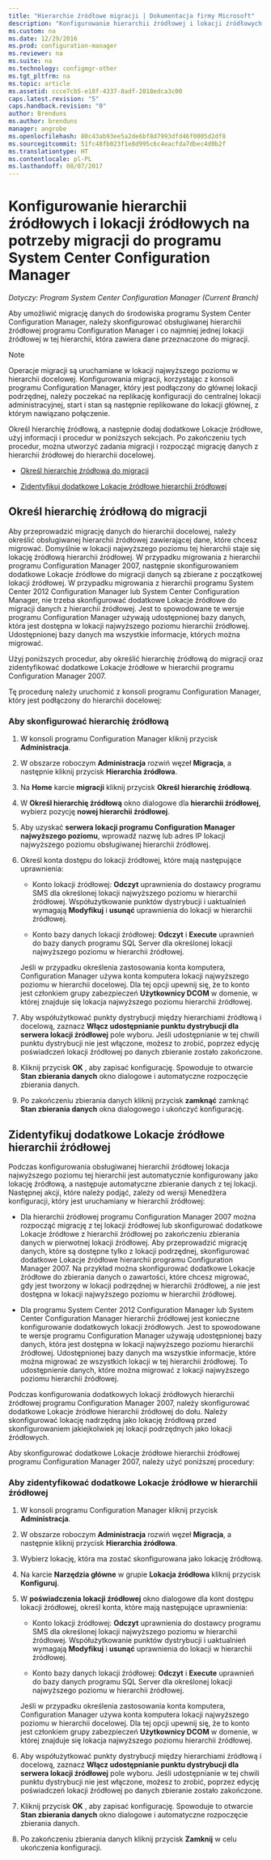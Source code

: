 ```yaml
---
title: "Hierarchie źródłowe migracji | Dokumentacja firmy Microsoft"
description: "Konfigurowanie hierarchii źródłowej i lokacji źródłowych dane można migrować do środowiska programu System Center Configuration Manager."
ms.custom: na
ms.date: 12/29/2016
ms.prod: configuration-manager
ms.reviewer: na
ms.suite: na
ms.technology: configmgr-other
ms.tgt_pltfrm: na
ms.topic: article
ms.assetid: ccce7cb5-e18f-4337-8adf-2018edca3c00
caps.latest.revision: "5"
caps.handback.revision: "0"
author: Brenduns
ms.author: brenduns
manager: angrobe
ms.openlocfilehash: 80c43ab93ee5a2de6bf8d7993dfd46f0005d2df8
ms.sourcegitcommit: 51fc48fb023f1e8d995c6c4eacfda7dbec4d0b2f
ms.translationtype: HT
ms.contentlocale: pl-PL
ms.lasthandoff: 08/07/2017
---
```

# <a name="configure-source-hierarchies-and-source-sites-for-migration-to-system-center-configuration-manager"></a>Konfigurowanie hierarchii źródłowych i lokacji źródłowych na potrzeby migracji do programu System Center Configuration Manager

*Dotyczy: Program System Center Configuration Manager (Current Branch)*

Aby umożliwić migrację danych do środowiska programu System Center Configuration Manager, należy skonfigurować obsługiwanej hierarchii źródłowej programu Configuration Manager i co najmniej jednej lokacji źródłowej w tej hierarchii, która zawiera dane przeznaczone do migracji.  

> [!NOTE]  
>  Operacje migracji są uruchamiane w lokacji najwyższego poziomu w hierarchii docelowej. Konfigurowania migracji, korzystając z konsoli programu Configuration Manager, który jest podłączony do głównej lokacji podrzędnej, należy poczekać na replikację konfiguracji do centralnej lokacji administracyjnej, start i stan są następnie replikowane do lokacji głównej, z którym nawiązano połączenie.  

 Określ hierarchię źródłową, a następnie dodaj dodatkowe Lokacje źródłowe, użyj informacji i procedur w poniższych sekcjach. Po zakończeniu tych procedur, można utworzyć zadania migracji i rozpocząć migrację danych z hierarchii źródłowej do hierarchii docelowej.  

-   [Określ hierarchię źródłową do migracji](#BKBM_ConfigSrcHierarchy)  

-   [Zidentyfikuj dodatkowe Lokacje źródłowe hierarchii źródłowej](#BKBM_ConfigSrcSites)  

##  <a name="BKBM_ConfigSrcHierarchy"></a>Określ hierarchię źródłową do migracji  
 Aby przeprowadzić migrację danych do hierarchii docelowej, należy określić obsługiwanej hierarchii źródłowej zawierającej dane, które chcesz migrować. Domyślnie w lokacji najwyższego poziomu tej hierarchii staje się lokację źródłową hierarchii źródłowej. W przypadku migrowania z hierarchii programu Configuration Manager 2007, następnie skonfigurowaniem dodatkowe Lokacje źródłowe do migracji danych są zbierane z początkowej lokacji źródłowej. W przypadku migrowania z hierarchii programu System Center 2012 Configuration Manager lub System Center Configuration Manager, nie trzeba skonfigurować dodatkowe Lokacje źródłowe do migracji danych z hierarchii źródłowej. Jest to spowodowane te wersje programu Configuration Manager używają udostępnionej bazy danych, która jest dostępna w lokacji najwyższego poziomu hierarchii źródłowej. Udostępnionej bazy danych ma wszystkie informacje, których można migrować.  

 Użyj poniższych procedur, aby określić hierarchię źródłową do migracji oraz zidentyfikować dodatkowe Lokacje źródłowe w hierarchii programu Configuration Manager 2007.  

 Tę procedurę należy uruchomić z konsoli programu Configuration Manager, który jest podłączony do hierarchii docelowej:  

### <a name="to-configure-a-source-hierarchy"></a>Aby skonfigurować hierarchię źródłową   

1.  W konsoli programu Configuration Manager kliknij przycisk **Administracja**.  

2.  W obszarze roboczym **Administracja** rozwiń węzeł **Migracja**, a następnie kliknij przycisk **Hierarchia źródłowa**.  

3.  Na **Home** karcie **migracji** kliknij przycisk **Określ hierarchię źródłową**.  

4.  W **Określ hierarchię źródłową** okno dialogowe dla **hierarchii źródłowej**, wybierz pozycję **nowej hierarchii źródłowej**.  

5.  Aby uzyskać **serwera lokacji programu Configuration Manager najwyższego poziomu**, wprowadź nazwę lub adres IP lokacji najwyższego poziomu obsługiwanej hierarchii źródłowej.  

6.  Określ konta dostępu do lokacji źródłowej, które mają następujące uprawnienia:  

    -   Konto lokacji źródłowej: **Odczyt** uprawnienia do dostawcy programu SMS dla określonej lokacji najwyższego poziomu w hierarchii źródłowej. Współużytkowanie punktów dystrybucji i uaktualnień wymagają **Modyfikuj** i **usunąć** uprawnienia do lokacji w hierarchii źródłowej.

    -   Konto bazy danych lokacji źródłowej: **Odczyt** i **Execute** uprawnień do bazy danych programu SQL Server dla określonej lokacji najwyższego poziomu w hierarchii źródłowej.  

     Jeśli w przypadku określenia zastosowania konta komputera, Configuration Manager używa konta komputera lokacji najwyższego poziomu w hierarchii docelowej. Dla tej opcji upewnij się, że to konto jest członkiem grupy zabezpieczeń **Użytkownicy DCOM** w domenie, w której znajduje się lokacja najwyższego poziomu hierarchii źródłowej.  

7.  Aby współużytkować punkty dystrybucji między hierarchiami źródłową i docelową, zaznacz **Włącz udostępnianie punktu dystrybucji dla serwera lokacji źródłowej** pole wyboru. Jeśli udostępnianie w tej chwili punktu dystrybucji nie jest włączone, możesz to zrobić, poprzez edycję poświadczeń lokacji źródłowej po danych zbieranie zostało zakończone.  

8.  Kliknij przycisk **OK** , aby zapisać konfigurację. Spowoduje to otwarcie **Stan zbierania danych** okno dialogowe i automatyczne rozpoczęcie zbierania danych.  

9. Po zakończeniu zbierania danych kliknij przycisk **zamknąć** zamknąć **Stan zbierania danych** okna dialogowego i ukończyć konfigurację.  

##  <a name="BKBM_ConfigSrcSites"></a>Zidentyfikuj dodatkowe Lokacje źródłowe hierarchii źródłowej  
 Podczas konfigurowania obsługiwanej hierarchii źródłowej lokacja najwyższego poziomu tej hierarchii jest automatycznie konfigurowany jako lokację źródłową, a następuje automatyczne zbieranie danych z tej lokacji. Następnej akcji, które należy podjąć, zależy od wersji Menedżera konfiguracji, który jest uruchamiany w hierarchii źródłowej:  

-   Dla hierarchii źródłowej programu Configuration Manager 2007 można rozpocząć migrację z tej lokacji źródłowej lub skonfigurować dodatkowe Lokacje źródłowe z hierarchii źródłowej po zakończeniu zbierania danych w pierwotnej lokacji źródłowej. Aby przeprowadzić migrację danych, które są dostępne tylko z lokacji podrzędnej, skonfigurować dodatkowe Lokacje źródłowe hierarchii programu Configuration Manager 2007. Na przykład można skonfigurować dodatkowe Lokacje źródłowe do zbierania danych o zawartości, które chcesz migrować, gdy jest tworzony w lokacji podrzędnej w hierarchii źródłowej, a nie jest dostępna w lokacji najwyższego poziomu w hierarchii źródłowej.  

-   Dla programu System Center 2012 Configuration Manager lub System Center Configuration Manager hierarchii źródłowej jest konieczne konfigurowanie dodatkowych lokacji źródłowych. Jest to spowodowane te wersje programu Configuration Manager używają udostępnionej bazy danych, która jest dostępna w lokacji najwyższego poziomu hierarchii źródłowej. Udostępnionej bazy danych ma wszystkie informacje, które można migrować ze wszystkich lokacji w tej hierarchii źródłowej. To udostępnienie danych, które można migrować z lokacji najwyższego poziomu hierarchii źródłowej.  

Podczas konfigurowania dodatkowych lokacji źródłowych hierarchii źródłowej programu Configuration Manager 2007, należy skonfigurować dodatkowe Lokacje źródłowe hierarchii źródłowej do dołu. Należy skonfigurować lokację nadrzędną jako lokację źródłową przed skonfigurowaniem jakiejkolwiek jej lokacji podrzędnych jako lokacji źródłowych.  

Aby skonfigurować dodatkowe Lokacje źródłowe hierarchii źródłowej programu Configuration Manager 2007, należy użyć poniższej procedury:  

### <a name="to-identify-additional-source-sites-in-the-source-hierarchy"></a>Aby zidentyfikować dodatkowe Lokacje źródłowe w hierarchii źródłowej 

1.  W konsoli programu Configuration Manager kliknij przycisk **Administracja**.  

2.  W obszarze roboczym **Administracja** rozwiń węzeł **Migracja**, a następnie kliknij przycisk **Hierarchia źródłowa**.  

3.  Wybierz lokację, która ma zostać skonfigurowana jako lokację źródłową.  

4.  Na karcie **Narzędzia główne** w grupie **Lokacja źródłowa** kliknij przycisk **Konfiguruj**.  

5.  W **poświadczenia lokacji źródłowej** okno dialogowe dla kont dostępu lokacji źródłowej, określ konta, które mają następujące uprawnienia:  

    -   Konto lokacji źródłowej: **Odczyt** uprawnienia do dostawcy programu SMS dla określonej lokacji najwyższego poziomu w hierarchii źródłowej. Współużytkowanie punktów dystrybucji i uaktualnień wymagają **Modyfikuj** i **usunąć** uprawnienia do lokacji w hierarchii źródłowej.  

    -   Konto bazy danych lokacji źródłowej: **Odczyt** i **Execute** uprawnień do bazy danych programu SQL Server dla określonej lokacji najwyższego poziomu w hierarchii źródłowej.  

    Jeśli w przypadku określenia zastosowania konta komputera, Configuration Manager używa konta komputera lokacji najwyższego poziomu w hierarchii docelowej. Dla tej opcji upewnij się, że to konto jest członkiem grupy zabezpieczeń **Użytkownicy DCOM** w domenie, w której znajduje się lokacja najwyższego poziomu hierarchii źródłowej.  

6.  Aby współużytkować punkty dystrybucji między hierarchiami źródłową i docelową, zaznacz **Włącz udostępnianie punktu dystrybucji dla serwera lokacji źródłowej** pole wyboru. Jeśli udostępnianie w tej chwili punktu dystrybucji nie jest włączone, możesz to zrobić, poprzez edycję poświadczeń lokacji źródłowej po danych zbieranie zostało zakończone.  

7. Kliknij przycisk **OK** , aby zapisać konfigurację. Spowoduje to otwarcie **Stan zbierania danych** okno dialogowe i automatyczne rozpoczęcie zbierania danych.  

8.  Po zakończeniu zbierania danych kliknij przycisk **Zamknij** w celu ukończenia konfiguracji.  
